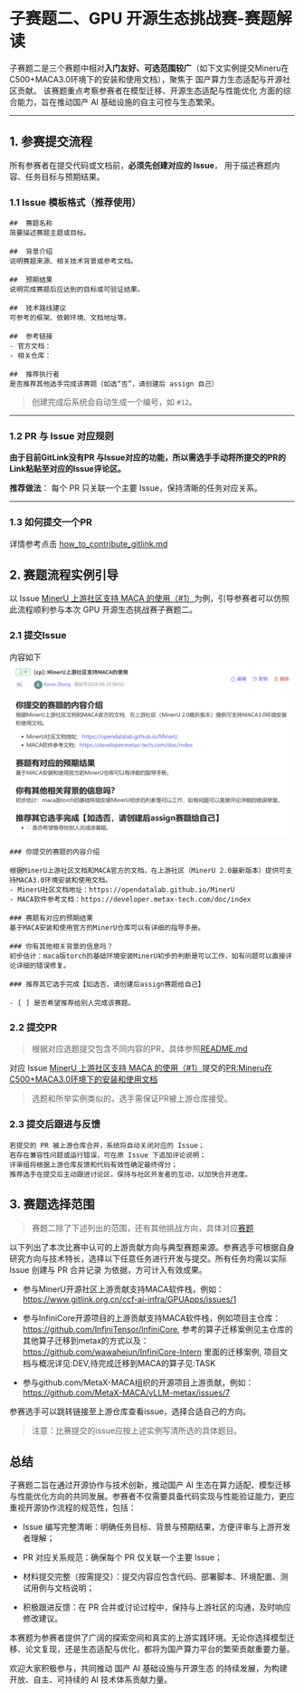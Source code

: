 # 子赛题二、GPU 开源生态挑战赛-赛题解读


子赛题二是三个赛题中相对**入门友好、可选范围较广**（如下文实例提交Mineru在C500+MACA3.0环境下的安装和使用文档），聚焦于 国产算力生态适配与开源社区贡献。
该赛题重点考察参赛者在模型迁移、开源生态适配与性能优化 方面的综合能力，旨在推动国产 AI 基础设施的自主可控与生态繁荣。

---

## 1. 参赛提交流程

所有参赛者在提交代码或文档前，**必须先创建对应的 Issue**，
用于描述赛题内容、任务目标与预期结果。

###  1.1 Issue 模板格式（推荐使用）

```
##  赛题名称
简要描述赛题主题或目标。

##  背景介绍
说明赛题来源、相关技术背景或参考文档。

##  预期结果
说明完成赛题后应达到的目标或可验证结果。

##  技术路线建议
可参考的框架、依赖环境、文档地址等。

##  参考链接
- 官方文档：
- 相关仓库：

##  推荐执行者
是否推荐其他选手完成该赛题（如选“否”，请创建后 assign 自己）
```

>  创建完成后系统会自动生成一个编号，如 `#12`。

---

###  1.2 PR 与 Issue 对应规则


**由于目前GitLink没有PR 与Issue对应的功能，所以需选手手动将所提交的PR的Link粘贴至对应的Issue评论区。**

 **推荐做法**：
每个 PR 只关联一个主要 Issue，保持清晰的任务对应关系。

---
###  1.3 如何提交一个PR
详情参考点击 [how_to_contribute_gitlink.md](https://www.gitlink.org.cn/ccf-ai-infra/opengrow/tree/main/how_to_contribute_gitlink.md)

## 2. 赛题流程实例引导

以 Issue [MinerU 上游社区支持 MACA 的使用（#1）](https://www.gitlink.org.cn/ccf-ai-infra/GPUApps/issues/1)为例，引导参赛者可以仿照此流程顺利参与本次 GPU 开源生态挑战赛子赛题二。

###  2.1 提交Issue
内容如下
![alt text](assets/image.png)

```
### 你提交的赛题的内容介绍 

根据MinerU上游社区文档和MACA官方的文档，在上游社区（MinerU 2.0最新版本）提供可支持MACA3.0环境安装和使用文档。
- MinerU社区文档地址：https://opendatalab.github.io/MinerU
- MACA软件参考文档：https://developer.metax-tech.com/doc/index

### 赛题有对应的预期结果
基于MACA安装和使用官方的MinerU仓库可以有详细的指导手册。

### 你有其他相关背景的信息吗？
初步估计：maca版torch的基础环境安装MinerU初步的判断是可以工作，如有问题可以直接评论详细的错误修复。

### 推荐其它选手完成【如选否，请创建后assign赛题给自己】

- [ ] 是否希望推荐给别人完成该赛题。
```

###  2.2 提交PR

>根据对应选题提交包含不同内容的PR，具体参照[README.md](https://www.gitlink.org.cn/ccf-ai-infra/GPUApps/tree/main/README.md)


对应 Issue [MinerU 上游社区支持 MACA 的使用（#1）](https://www.gitlink.org.cn/ccf-ai-infra/GPUApps/issues/1)提交的[PR:Mineru在C500+MACA3.0环境下的安装和使用文档](https://github.com/opendatalab/MinerU/pull/3477/files)


>选题和所举实例类似的，选手需保证PR被上游仓库接受。


###  2.3 提交后跟进与反馈

```
若提交的 PR 被上游仓库合并，系统将自动关闭对应的 Issue；
若存在兼容性问题或运行错误，可在原 Issue 下追加评论说明；
评审组将根据上游仓库反馈和代码有效性确定最终得分；
推荐选手在提交后主动跟进讨论区，保持与社区开发者的互动，以加快合并进度。
```


## 3. 赛题选择范围

>赛题二除了下述列出的范围，还有其他挑战方向，具体对应[赛题](https://www.gitlink.org.cn/ccf-ai-infra/GPUApps#readme)

以下列出了本次比赛中认可的上游贡献方向与典型赛题来源。参赛选手可根据自身研究方向与技术特长，选择以下任意任务进行开发与提交。所有任务均需以实际 Issue 创建与 PR 合并记录 为依据，方可计入有效成果。



- 参与MinerU开源社区上游贡献支持MACA软件栈，例如：https://www.gitlink.org.cn/ccf-ai-infra/GPUApps/issues/1

- 参与InfiniCore开源项目的上游贡献支持MACA软件栈，例如项目主仓库：https://github.com/InfiniTensor/InfiniCore, 参考的算子迁移案例见主仓库的其他算子迁移到metax的方式以及：https://github.com/wawahejun/InfiniCore-Intern 里面的迁移案例, 项目文档与概况详见:DEV,待完成迁移到MACA的算子见:TASK

- 参与github.com/MetaX-MACA组织的开源项目上游贡献，例如：https://github.com/MetaX-MACA/vLLM-metax/issues/7


参赛选手可以跳转链接至上游仓库查看issue，选择合适自己的方向。
>注意：比赛提交的issue应按上述实例写清所选的具体题目。


## 总结

子赛题二旨在通过开源协作与技术创新，推动国产 AI 生态在算力适配、模型迁移与性能优化方向的共同发展。参赛者不仅需要具备代码实现与性能验证能力，更应重视开源协作流程的规范性，包括：

- Issue 编写完整清晰：明确任务目标、背景与预期结果，方便评审与上游开发者理解；

- PR 对应关系规范：确保每个 PR 仅关联一个主要 Issue；

- 材料提交完整（按需提交）：提交内容应包含代码、部署脚本、环境配置、测试用例与文档说明；

- 积极跟进反馈：在 PR 合并或讨论过程中，保持与上游社区的沟通，及时响应修改建议。

本赛题为参赛者提供了广阔的探索空间和真实的上游实践环境。无论你选择模型迁移、论文复现，还是生态适配与优化，都将为国产算力平台的繁荣贡献重要力量。

欢迎大家积极参与，共同推动 国产 AI 基础设施与开源生态 的持续发展，为构建开放、自主、可持续的 AI 技术体系贡献力量。
